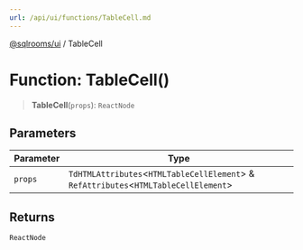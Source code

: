 ```yaml
---
url: /api/ui/functions/TableCell.md
---
```

[@sqlrooms/ui](../index.md) / TableCell

# Function: TableCell()

> **TableCell**(`props`): `ReactNode`

## Parameters

| Parameter | Type |
| ------ | ------ |
| `props` | `TdHTMLAttributes`<`HTMLTableCellElement`> & `RefAttributes`<`HTMLTableCellElement`> |

## Returns

`ReactNode`
